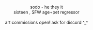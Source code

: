 <p align='center'> sodo - he they it </br> sixteen , SFW age+pet regressor</br></br> art commissions open! ask for discord ^_^ </p>
